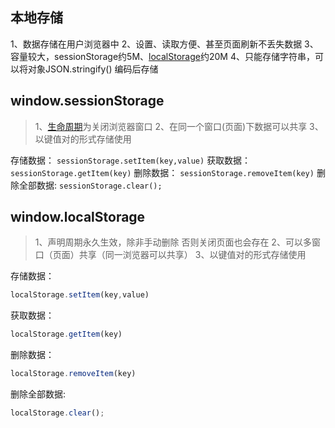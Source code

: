 ## 本地存储

1、数据存储在用户浏览器中
2、设置、读取方便、甚至页面刷新不丢失数据
3、容量较大，sessionStorage约5M、[localStorage](https://so.csdn.net/so/search?q=localStorage&spm=1001.2101.3001.7020)约20M
4、只能存储字符串，可以将对象JSON.stringify() 编码后存储

## window.sessionStorage

> 1、[生命周期](https://so.csdn.net/so/search?q=生命周期&spm=1001.2101.3001.7020)为关闭浏览器窗口
> 2、在同一个窗口(页面)下数据可以共享
> 3、以键值对的形式存储使用

存储数据：
`sessionStorage.setItem(key,value)`
获取数据：
`sessionStorage.getItem(key)`
删除数据：
`sessionStorage.removeItem(key)`
删除全部数据:
`sessionStorage.clear();`

## window.localStorage

> 1、声明周期永久生效，除非手动删除 否则关闭页面也会存在
> 2、可以多窗口（页面）共享（同一浏览器可以共享）
> 3、以键值对的形式存储使用

存储数据：
```javascript
localStorage.setItem(key,value)
```

获取数据：
```javascript
localStorage.getItem(key)
```

删除数据：
```javascript
localStorage.removeItem(key)
```

删除全部数据:
```javascript
localStorage.clear();
```